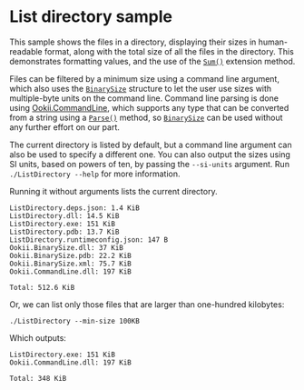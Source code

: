 # List directory sample

This sample shows the files in a directory, displaying their sizes in human-readable format, along
with the total size of all the files in the directory. This demonstrates formatting values, and the
use of the [`Sum()`][] extension method.

Files can be filtered by a minimum size using a command line argument, which also uses the
[`BinarySize`][] structure to let the user use sizes with multiple-byte units on the command line.
Command line parsing is done using [Ookii.CommandLine](https://github.com/SvenGroot/Ookii.CommandLine),
which supports any type that can be converted from a string using a [`Parse()`][] method, so
[`BinarySize`][] can be used without any further effort on our part.

The current directory is listed by default, but a command line argument can also be used to specify
a different one. You can also output the sizes using SI units, based on powers of ten, by passing
the `--si-units` argument. Run `./ListDirectory --help` for more information.

Running it without arguments lists the current directory.

```text
ListDirectory.deps.json: 1.4 KiB
ListDirectory.dll: 14.5 KiB
ListDirectory.exe: 151 KiB
ListDirectory.pdb: 13.7 KiB
ListDirectory.runtimeconfig.json: 147 B
Ookii.BinarySize.dll: 37 KiB
Ookii.BinarySize.pdb: 22.2 KiB
Ookii.BinarySize.xml: 75.7 KiB
Ookii.CommandLine.dll: 197 KiB

Total: 512.6 KiB
```

Or, we can list only those files that are larger than one-hundred kilobytes:

```pwsh
./ListDirectory --min-size 100KB
```

Which outputs:

```text
ListDirectory.exe: 151 KiB
Ookii.CommandLine.dll: 197 KiB

Total: 348 KiB
```

[`BinarySize`]: https://www.ookii.org/docs/binarysize-1.1/html/T_Ookii_BinarySize.htm
[`Parse()`]: https://www.ookii.org/docs/binarysize-1.1/html/Overload_Ookii_IecBinarySize_Parse.htm
[`Sum()`]: https://www.ookii.org/docs/binarysize-1.1/html/Overload_Ookii_EnumerableExtensions_Sum.htm
